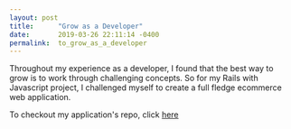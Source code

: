 ```yaml
---
layout: post
title:      "Grow as a Developer"
date:       2019-03-26 22:11:14 -0400
permalink:  to_grow_as_a_developer
---
```



Throughout my experience as a developer, I found that the best way to grow is to work through challenging concepts. So for my Rails with Javascript project, I challenged myself to create a full fledge ecommerce web application. 

To checkout my application's repo, click [here](https://github.com/Cheng0315/swift-kart)
 

